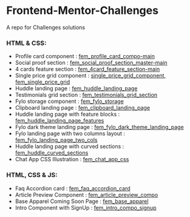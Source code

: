 # Frontend-Mentor-Challenges
A repo for Challenges solutions

### HTML & CSS:

- Profile card component : [fem_profile_card_compo-main](https://github.com/jgautrais/Frontend-Mentor-Challenges/tree/main/fem_profile_card_compo-main)
- Social proof section : [fem_social_proof_section_master-main](https://github.com/jgautrais/Frontend-Mentor-Challenges/tree/main/fem_social_proof_section_master-main)
- 4 cards feature section : [fem_4card_feature_section-main](https://github.com/jgautrais/Frontend-Mentor-Challenges/tree/main/fem_4card_feature_section-main)
- Single price grid component : [single_price_grid_component](https://github.com/jgautrais/Frontend-Mentor-Challenges/tree/main/single_price_grid_component), [fem_single_price_grid](https://github.com/jgautrais/fem_single_price_grid)
- Huddle landing page : [fem_huddle_landing_page](https://github.com/jgautrais/fem_huddle_landing_page)
- Testimonials grid section : [fem_testimonials_grid_section](https://github.com/jgautrais/fem_testimonials_grid_section)
- Fylo storage component : [fem_fylo_storage](https://github.com/jgautrais/fem_fylo_storage)
- Clipboard landing page : [fem_clipboard_landing_page](https://github.com/jgautrais/fem_clipboard_landing_page)
- Huddle landing page with feature blocks : [fem_huddle_landing_page_features](https://github.com/jgautrais/fem_huddle_landing_page_features)
- Fylo dark theme landing page : [fem_fylo_dark_theme_landing_page](https://github.com/jgautrais/fem_fylo_dark_theme_landing_page)
- Fylo landing page with two columns layout : [fem_fylo_landing_page_two_cols](https://github.com/jgautrais/fem_fylo_landing_page_two_cols)
- Huddle landing page with curved sections : [fem_huddle_curved_sections](https://github.com/jgautrais/fem_huddle_curved_sections)
- Chat App CSS Illustration : [fem_chat_app_css](https://github.com/jgautrais/fem_chat_app_css)

### HTML, CSS & JS:

- Faq Accordion card : [fem_faq_accordion_card](https://github.com/jgautrais/fem_faq_accordion_card)
- Article Preview Component : [fem_article_preview_compo](https://github.com/jgautrais/fem_article_preview_compo)
- Base Apparel Coming Soon Page : [fem_base_apparel](https://github.com/jgautrais/fem_base_apparel)
- Intro Component with SignUp : [fem_intro_compo_signup](https://github.com/jgautrais/fem_intro_compo_signup)
